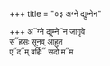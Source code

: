 +++
title = "०३ अग्ने द्युम्नेन"

+++
अ᳓ग्ने द्युम्ने᳓न जागृवे  
स᳓हसः सूनव् आहुत  
ए᳓द᳓म् बर्हिः᳓ सदो म᳓म